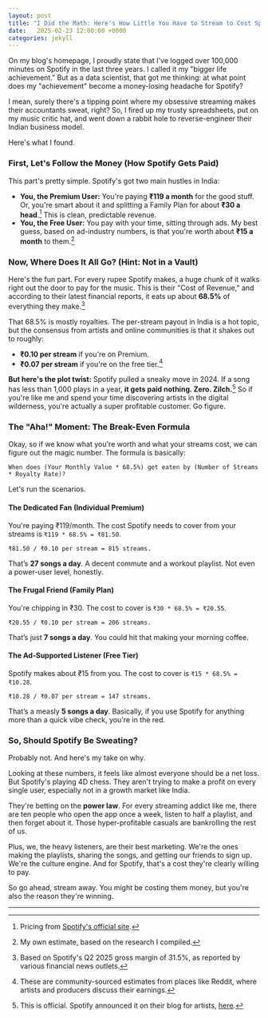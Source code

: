 ```yaml
---
layout: post
title: "I Did the Math: Here's How Little You Have to Stream to Cost Spotify Money"
date:   2025-02-23 12:00:00 +0000
categories: jekyll
---
```


On my blog's homepage, I proudly state that I've logged over 100,000 minutes on Spotify in the last three years. I called it my "bigger life achievement." But as a data scientist, that got me thinking: at what point does my "achievement" become a money-losing headache for Spotify?

I mean, surely there's a tipping point where my obsessive streaming makes their accountants sweat, right? So, I fired up my trusty spreadsheets, put on my music critic hat, and went down a rabbit hole to reverse-engineer their Indian business model.

Here's what I found.

### First, Let's Follow the Money (How Spotify Gets Paid)

This part's pretty simple. Spotify's got two main hustles in India:

*   **You, the Premium User:** You're paying **₹119 a month** for the good stuff. Or, you're smart about it and splitting a Family Plan for about **₹30 a head**.[^1] This is clean, predictable revenue.
*   **You, the Free User:** You pay with your time, sitting through ads. My best guess, based on ad-industry numbers, is that you're worth about **₹15 a month** to them.[^2]

### Now, Where Does It All Go? (Hint: Not in a Vault)

Here's the fun part. For every rupee Spotify makes, a huge chunk of it walks right out the door to pay for the music. This is their "Cost of Revenue," and according to their latest financial reports, it eats up about **68.5%** of everything they make.[^3]

That 68.5% is mostly royalties. The per-stream payout in India is a hot topic, but the consensus from artists and online communities is that it shakes out to roughly:

*   **₹0.10 per stream** if you're on Premium.
*   **₹0.07 per stream** if you're on the free tier.[^4]

**But here's the plot twist:** Spotify pulled a sneaky move in 2024. If a song has less than 1,000 plays in a year, **it gets paid nothing. Zero. Zilch.**[^5] So if you're like me and spend your time discovering artists in the digital wilderness, you're actually a super profitable customer. Go figure.

### The "Aha!" Moment: The Break-Even Formula

Okay, so if we know what you're worth and what your streams cost, we can figure out the magic number. The formula is basically:

`When does (Your Monthly Value * 68.5%) get eaten by (Number of Streams * Royalty Rate)?`

Let's run the scenarios.

#### The Dedicated Fan (Individual Premium)

You're paying ₹119/month. The cost Spotify needs to cover from your streams is `₹119 * 68.5% = ₹81.50`.

`₹81.50 / ₹0.10 per stream = 815 streams.`

That’s **27 songs a day**. A decent commute and a workout playlist. Not even a power-user level, honestly.

#### The Frugal Friend (Family Plan)

You're chipping in ₹30. The cost to cover is `₹30 * 68.5% = ₹20.55`.

`₹20.55 / ₹0.10 per stream = 206 streams.`

That’s just **7 songs a day**. You could hit that making your morning coffee.

#### The Ad-Supported Listener (Free Tier)

Spotify makes about ₹15 from you. The cost to cover is `₹15 * 68.5% = ₹10.28`.

`₹10.28 / ₹0.07 per stream = 147 streams.`

That’s a measly **5 songs a day**. Basically, if you use Spotify for anything more than a quick vibe check, you're in the red.

### So, Should Spotify Be Sweating?

Probably not. And here's my take on why.

Looking at these numbers, it feels like almost everyone should be a net loss. But Spotify's playing 4D chess. They aren't trying to make a profit on every single user, especially not in a growth market like India.

They're betting on the **power law**. For every streaming addict like me, there are ten people who open the app once a week, listen to half a playlist, and then forget about it. Those hyper-profitable casuals are bankrolling the rest of us.

Plus, we, the heavy listeners, are their best marketing. We're the ones making the playlists, sharing the songs, and getting our friends to sign up. We're the culture engine. And for Spotify, that's a cost they're clearly willing to pay.

So go ahead, stream away. You might be costing them money, but you're also the reason they're winning.

---

[^1]: Pricing from [Spotify's official site](https://www.spotify.com/in-en/premium/).
[^2]: My own estimate, based on the research I compiled.
[^3]: Based on Spotify's Q2 2025 gross margin of 31.5%, as reported by various financial news outlets.
[^4]: These are community-sourced estimates from places like Reddit, where artists and producers discuss their earnings.
[^5]: This is official. Spotify announced it on their blog for artists, [here](https://artists.spotify.com/en/blog/modernizing-our-royalty-system).